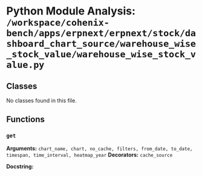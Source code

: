 # Python Module Analysis: `/workspace/cohenix-bench/apps/erpnext/erpnext/stock/dashboard_chart_source/warehouse_wise_stock_value/warehouse_wise_stock_value.py`

## Classes

No classes found in this file.


## Functions

### `get`
**Arguments:** `chart_name, chart, no_cache, filters, from_date, to_date, timespan, time_interval, heatmap_year`
**Decorators:** `cache_source`

**Docstring:**
```

```

